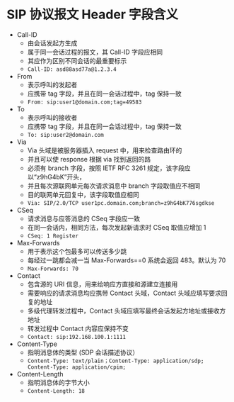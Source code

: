 # SIP 协议报文 Header 字段含义

- Call-ID
  - 由会话发起方生成
  - 属于同一会话过程的报文，其 Call-ID 字段应相同
  - 其应作为区别不同会话的最重要标示
  - `Call-ID: asd88asd77a@1.2.3.4`
- From
  - 表示呼叫的发起者
  - 应携带 tag 字段，并且在同一会话过程中，tag 保持一致
  - `From: sip:user1@domain.com;tag=49583`
- To
  - 表示呼叫的接收者
  - 应携带 tag 字段，并且在同一会话过程中，tag 保持一致
  - `To: sip:user2@domain.com`
- Via
  - Via 头域是被服务器插入 request 中，用来检查路由环的
  - 并且可以使 response 根据 via 找到返回的路
  - 必须有 branch 字段，按照 IETF RFC 3261 规定，该字段应以“z9hG4bK”开头，
  - 并且每次源联网单元每次请求消息中 branch 字段取值应不相同
  - 目的联网单元回复中，该字段取值应相同
  - `Via: SIP/2.0/TCP user1pc.domain.com;branch=z9hG4bK776sgdkse`
- CSeq
  - 请求消息与应答消息的 CSeq 字段应一致
  - 在同一会话内，相同方法，每次发起新请求时 CSeq 取值应增加 1
  - `CSeq: 1 Register`
- Max-Forwards
  - 用于表示这个包最多可以传送多少跳
  - 每经过一跳都会减一当 Max-Forwards==0 系统会返回 483。默认为 70
  - `Max-Forwards: 70`
- Contact
  - 包含源的 URI 信息，用来给响应方直接和源建立连接用
  - 需要响应的请求消息均应携带 Contact 头域，Contact 头域应填写要求回复的地址
  - 多级代理转发过程中，Contact 头域应填写最终会话发起方地址或接收方地址
  - 转发过程中 Contact 内容应保持不变
  - `Contact: sip:192.168.100.1:1111`
- Content-Type
  - 指明消息体的类型 (SDP 会话描述协议）
  - `Content-Type: text/plain；Content-Type: application/sdp; Content-Type: application/cpim;`
- Content-Length
  - 指明消息体的字节大小
  - `Content-Length: 18`
